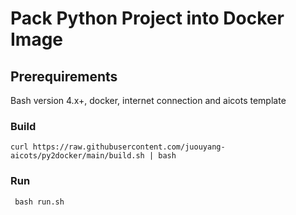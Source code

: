 # Pack Python Project into Docker Image

## Prerequirements
Bash version 4.x+, docker, internet connection and aicots template

  
### Build 
   ```
   curl https://raw.githubusercontent.com/juouyang-aicots/py2docker/main/build.sh | bash
   ```

### Run
  ```
   bash run.sh
   ```
